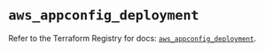 # `aws_appconfig_deployment`

Refer to the Terraform Registry for docs: [`aws_appconfig_deployment`](https://registry.terraform.io/providers/hashicorp/aws/5.33.0/docs/resources/appconfig_deployment).
